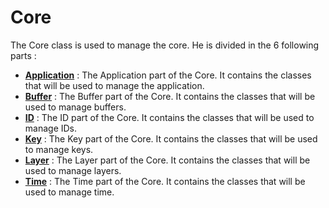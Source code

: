 # Core

The Core class is used to manage the core.
He is divided in the 6 following parts :

- [**Application**](ApplicationCore.md) : The Application part of the Core. It contains the classes that will be used to manage the application.
- [**Buffer**](Buffer.md) : The Buffer part of the Core. It contains the classes that will be used to manage buffers.
- [**ID**](ID.md) : The ID part of the Core. It contains the classes that will be used to manage IDs.
- [**Key**](Key.md) : The Key part of the Core. It contains the classes that will be used to manage keys.
- [**Layer**](Layer.md) : The Layer part of the Core. It contains the classes that will be used to manage layers.
- [**Time**](Time.md) : The Time part of the Core. It contains the classes that will be used to manage time.